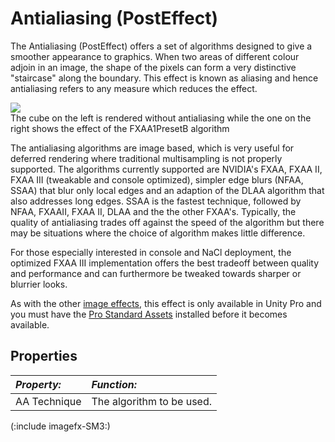 Antialiasing (PostEffect)
=========================


The <span class=keyword>Antialiasing (PostEffect)</span> offers a set of algorithms designed to give a smoother appearance to graphics. When two areas of different colour adjoin in an image, the shape of the pixels can form a very distinctive "staircase" along the boundary. This effect is known as <span class=component>aliasing</span> and hence antialiasing refers to any measure which reduces the effect.

![](http://docwiki.hq.unity3d.com/uploads/Main/AAComparison.png)  
<span class=component>The cube on the left is rendered without antialiasing while the one on the right shows the effect of the FXAA1PresetB algorithm</span>

The antialiasing algorithms are image based, which is very useful for deferred rendering where traditional multisampling is not properly supported. 
The algorithms currently supported are NVIDIA's FXAA, FXAA II, FXAA III (tweakable and console optimized), simpler edge blurs (NFAA, SSAA) that blur only local edges and an adaption of the DLAA algorithm that also addresses long edges. SSAA is the fastest technique, followed by NFAA, FXAAII, FXAA II, DLAA and the the other FXAA's. Typically, the quality of antialiasing trades off against the speed of the algorithm but there may be situations where the choice of algorithm makes little difference.

For those especially interested in console and NaCl deployment, the optimized <span class=component>FXAA III</span> implementation offers the best tradeoff between quality and performance and can furthermore be tweaked towards sharper or blurrier looks.

As with the other [image effects](comp-ImageEffects.html), this effect is only available in Unity Pro and you must have the [Pro Standard Assets](HOWTO-InstallStandardAssets.html) installed before it becomes available.

Properties
----------



|**_Property:_** |**_Function:_** |
|:---|:---|
|<span class=component>AA Technique</span> |The algorithm to be used. |

(:include imagefx-SM3:)

